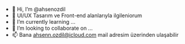 - 👋 Hi, I’m @ahsenozdil
- 👀 UI/UX Tasarım ve Front-end alanlarıyla ilgileniorum
- 🌱 I’m currently learning ...
- 💞️ I’m looking to collaborate on ...
- 📫 Bana ahsenn.ozdil@icloud.com  mail adresim üzerinden ulaşabilir

<!---
ahsenozdil/ahsenozdil is a ✨ special ✨ repository because its `README.md` (this file) appears on your GitHub profile.
You can click the Preview link to take a look at your changes.
--->

